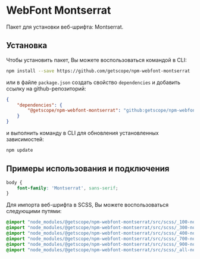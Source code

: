 # WebFont Montserrat

Пакет для установки веб-шрифта: Montserrat.

## Установка

Чтобы установить пакет, Вы можете воспользоваться командой в CLI:

```bash 
npm install --save https://github.com/getscope/npm-webfont-montserrat
```

или в файле `package.json` создать свойство `dependencies` и добавить ссылку на github-репозиторий:

```json 
{
    "dependencies": {
        "@getscope/npm-webfont-montserrat": "github:getscope/npm-webfont-montserrat"
    }
}
```

и выполнить команду в CLI для обновления установленных зависимостей:

```bash 
npm update
```

## Примеры использования и подключения

```css 
body {
    font-family: 'Montserrat', sans-serif;
}
```

Для импорта веб-шрифта в SCSS, Вы можете воспользоваться следующими путями:

```scss 
@import "node_modules/@getscope/npm-webfont-montserrat/src/scss/_100-normal.scss";
@import "node_modules/@getscope/npm-webfont-montserrat/src/scss/_300-normal.scss";
@import "node_modules/@getscope/npm-webfont-montserrat/src/scss/_400-normal.scss";
@import "node_modules/@getscope/npm-webfont-montserrat/src/scss/_700-normal.scss";
@import "node_modules/@getscope/npm-webfont-montserrat/src/scss/_900-normal.scss";
@import "node_modules/@getscope/npm-webfont-montserrat/src/scss/_all-normal.scss";
```

